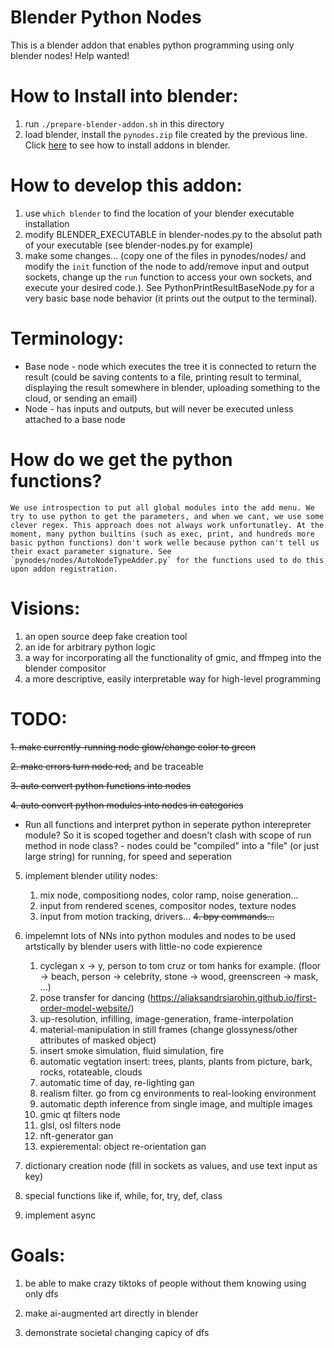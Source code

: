 # Blender Python Nodes
This is a blender addon that enables python programming using only blender nodes! Help wanted!

# How to Install into blender:
  1. run `./prepare-blender-addon.sh` in this directory
  2. load blender, install the `pynodes.zip` file created by the previous line. Click [here](https://www.youtube.com/watch?v=vYh1qh9y1MI) to see how to install addons in blender.

# How to develop this addon:
  1. use `which blender` to find the location of your blender executable installation
  2. modify BLENDER_EXECUTABLE in blender-nodes.py to the absolut path of your executable (see blender-nodes.py for example)
  3. make some changes... (copy one of the files in pynodes/nodes/ and modify the `init` function of the node to add/remove input and output sockets, change up the `run` function to access your own sockets, and execute your desired code.). See PythonPrintResultBaseNode.py for a very basic base node behavior (it prints out the output to the terminal).

# Terminology:
  * Base node - node which executes the tree it is connected to return the result (could be saving contents to a file, printing result to terminal, displaying the result somewhere in blender, uploading something to the cloud, or sending an email)
  * Node - has inputs and outputs, but will never be executed unless attached to a base node

# How do we get the python functions?
	We use introspection to put all global modules into the add menu. We try to use python to get the parameters, and when we cant, we use some clever regex. This approach does not always work unfortunatley. At the moment, many python builtins (such as exec, print, and hundreds more basic python functions) don't work welle because python can't tell us their exact parameter signature. See `pynodes/nodes/AutoNodeTypeAdder.py` for the functions used to do this upon addon registration.

# Visions:
  1. an open source deep fake creation tool
  2. an ide for arbitrary python logic
  3. a way for incorporating all the functionality of gmic, and ffmpeg into the blender compositor
  4. a more descriptive, easily interpretable way for high-level programming

# TODO:
  ~~1. make currently-running node glow/change color to green~~

  ~~2. make errors turn node red,~~ and be traceable

  ~~3. auto convert python functions into nodes~~

  ~~4. auto convert python modules into nodes in categories~~

  - Run all functions and interpret python in seperate python interepreter module? So it is scoped together and doesn't clash with scope of run method in node class?
        - nodes could be "compiled" into a "file" (or just large string) for running, for speed and seperation

  5. implement blender utility nodes:

      1. mix node, compositiong nodes, color ramp, noise generation...
      2. input from rendered scenes, compositor nodes, texture nodes
      3. input from motion tracking, drivers...
      ~~4. bpy commands...~~

  6. impelemnt lots of NNs into python modules and nodes to be used artstically by blender users with little-no code expierence

      1. cyclegan x -> y, person to tom cruz or tom hanks for example. (floor -> beach, person -> celebrity, stone -> wood, greenscreen -> mask, ...)
      2. pose transfer for dancing (https://aliaksandrsiarohin.github.io/first-order-model-website/)
      3. up-resolution, infilling, image-generation, frame-interpolation
      4. material-manipulation in still frames (change glossyness/other attributes of masked object)
      5. insert smoke simulation, fluid simulation, fire
      6. automatic vegtation insert: trees, plants, plants from picture, bark, rocks, rotateable, clouds
      7. automatic time of day, re-lighting gan
      8. realism filter. go from cg environments to real-looking environment
      9. automatic depth inference from single image, and multiple images
      10. gmic qt filters node
      11. glsl, osl filters node
      12. nft-generator gan
      13. expieremental: object re-orientation gan

  7. dictionary creation node (fill in sockets as values, and use text input as key)

  8. special functions like if, while, for, try, def, class

  9. implement async

# Goals:

  1. be able to make crazy tiktoks of people without them knowing using only dfs

  2. make ai-augmented art directly in blender

  3. demonstrate societal changing capicy of dfs
